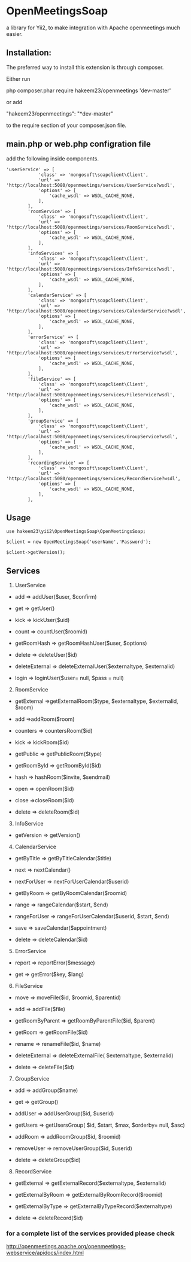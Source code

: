 # OpenMeetingsSoap

a library for Yii2, to make integration with Apache openmeetings much easier.

## Installation:

The preferred way to install this extension is through composer.

Either run

php composer.phar require hakeem23/openmeetings 'dev-master'

or add

"hakeem23/openmeetings": "*dev-master"

to the require section of your composer.json file.

## main.php or web.php configration file

add the following inside components.

```
'userService' => [
            'class' => 'mongosoft\soapclient\Client',
            'url' => 'http://localhost:5080/openmeetings/services/UserService?wsdl',
            'options' => [
                'cache_wsdl' => WSDL_CACHE_NONE,
            ],
        ],
        'roomService' => [
            'class' => 'mongosoft\soapclient\Client',
            'url' => 'http://localhost:5080/openmeetings/services/RoomService?wsdl',
            'options' => [
                'cache_wsdl' => WSDL_CACHE_NONE,
            ],
        ],
        'infoServices' => [
            'class' => 'mongosoft\soapclient\Client',
            'url' => 'http://localhost:5080/openmeetings/services/InfoService?wsdl',
            'options' => [
                'cache_wsdl' => WSDL_CACHE_NONE,
            ],
        ],
        'calendarService' => [
            'class' => 'mongosoft\soapclient\Client',
            'url' => 'http://localhost:5080/openmeetings/services/CalendarService?wsdl',
            'options' => [
                'cache_wsdl' => WSDL_CACHE_NONE,
            ],
        ],
        'errorService' => [
            'class' => 'mongosoft\soapclient\Client',
            'url' => 'http://localhost:5080/openmeetings/services/ErrorService?wsdl',
            'options' => [
                'cache_wsdl' => WSDL_CACHE_NONE,
            ],
        ],
        'fileService' => [
            'class' => 'mongosoft\soapclient\Client',
            'url' => 'http://localhost:5080/openmeetings/services/FileService?wsdl',
            'options' => [
                'cache_wsdl' => WSDL_CACHE_NONE,
            ],
        ],
        'groupService' => [
            'class' => 'mongosoft\soapclient\Client',
            'url' => 'http://localhost:5080/openmeetings/services/GroupService?wsdl',
            'options' => [
                'cache_wsdl' => WSDL_CACHE_NONE,
            ],
        ],
        'recordingService' => [
            'class' => 'mongosoft\soapclient\Client',
            'url' => 'http://localhost:5080/openmeetings/services/RecordService?wsdl',
            'options' => [
                'cache_wsdl' => WSDL_CACHE_NONE,
            ],
        ],
```        

## Usage

```
use hakeem23\yii2\OpenMeetingsSoap\OpenMeetingsSoap;

$client = new OpenMeetingsSoap('userName','Password');

$client->getVersion();
```

## Services

1. UserService

  - add => addUser($user, $confirm)
  
  - get => getUser()
  
  - kick => kickUser($uid)
  
  - count => countUser($roomid)
  
  - getRoomHash => getRoomHashUser($user, $options)
  
  - delete => deleteUser($id)
  
  - deleteExternal =>  deleteExternalUser($externaltype, $externalid)
  
  - login => loginUser($user= null, $pass = null)
  
2. RoomService

  - getExternal =>getExternalRoom($type, $externaltype, $externalid, $room)
  
  - add =>addRoom($room)
  
  - counters => countersRoom($id)
  
  - kick => kickRoom($id)
  
  - getPublic => getPublicRoom($type)
  
  - getRoomById => getRoomById($id)
  
  - hash => hashRoom($invite, $sendmail)
  
  - open => openRoom($id)
  
  - close =>closeRoom($id)
  
  - delete => deleteRoom($id)
  
3. InfoService

  - getVersion  => getVersion()
  
4. CalendarService

  - getByTitle => getByTitleCalendar($title)
  
  - next => nextCalendar()
  
  - nextForUser => nextForUserCalendar($userid)
  
  - getByRoom => getByRoomCalendar($roomid)
  
  - range => rangeCalendar($start, $end)
  
  - rangeForUser => rangeForUserCalendar($userid, $start, $end)
  
  - save => saveCalendar($appointment)
  
  - delete => deleteCalendar($id)
  
5. ErrorService

  - report => reportError($message)
  
  - get => getError($key, $lang)
  
6. FileService

  - move => moveFile($id, $roomid, $parentid)
  
  - add => addFile($file)
  
  - getRoomByParent => getRoomByParentFile($id, $parent)
  
  - getRoom => getRoomFile($id)
  
  - rename => renameFile($id, $name)
  
  - deleteExternal => deleteExternalFile( $externaltype, $externalid)
  
  - delete => deleteFile($id)
  
7. GroupService

  - add => addGroup($name)
  
  - get => getGroup()
  
  - addUser => addUserGroup($id, $userid)
  
  - getUsers => getUsersGroup( $id, $start, $max, $orderby= null, $asc)
  
  - addRoom => addRoomGroup($id, $roomid)
  
  - removeUser => removeUserGroup($id, $userid)
  
  - delete => deleteGroup($id)
  
8. RecordService

  - getExternal => getExternalRecord($externaltype, $externalid)
  
  - getExternalByRoom => getExternalByRoomRecord($roomid)
  
  - getExternalByType => getExternalByTypeRecord($externaltype)
  
  - delete => deleteRecord($id)

### for a complete list of the services provided please check 
http://openmeetings.apache.org/openmeetings-webservice/apidocs/index.html
